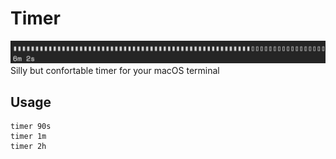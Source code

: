 # Timer
![Screenshot](images/screenshot.png)
Silly but confortable timer for your macOS terminal

## Usage
```
timer 90s
timer 1m 
timer 2h
```


